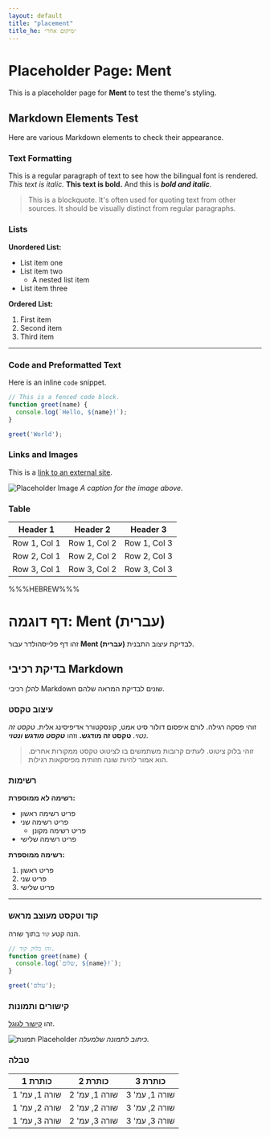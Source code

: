 ```yaml
---
layout: default
title: "placement"
title_he: ״מיקום אחר״
---
```

# Placeholder Page: Ment

This is a placeholder page for **Ment** to test the theme's styling.

## Markdown Elements Test

Here are various Markdown elements to check their appearance.

### Text Formatting

This is a regular paragraph of text to see how the bilingual font is rendered. *This text is italic.* **This text is bold.** And this is ***bold and italic***.

> This is a blockquote. It's often used for quoting text from other sources. It should be visually distinct from regular paragraphs.

### Lists

**Unordered List:**
* List item one
* List item two
    * A nested list item
* List item three

**Ordered List:**
1.  First item
2.  Second item
3.  Third item

---

### Code and Preformatted Text

Here is an inline `code` snippet.

```javascript
// This is a fenced code block.
function greet(name) {
  console.log(`Hello, ${name}!`);
}

greet('World');
```

### Links and Images

This is a [link to an external site](https://www.google.com).

![Placeholder Image](https://picsum.photos/800/400)
*A caption for the image above.*

### Table

| Header 1    | Header 2    | Header 3    |
|-------------|-------------|-------------|
| Row 1, Col 1| Row 1, Col 2| Row 1, Col 3|
| Row 2, Col 1| Row 2, Col 2| Row 2, Col 3|
| Row 3, Col 1| Row 3, Col 2| Row 3, Col 3|

%%%HEBREW%%%

# דף דוגמה: Ment (עברית)

זהו דף פלייסהולדר עבור **Ment (עברית)** לבדיקת עיצוב התבנית.

## בדיקת רכיבי Markdown

להלן רכיבי Markdown שונים לבדיקת המראה שלהם.

### עיצוב טקסט

זוהי פסקה רגילה. לורם איפסום דולור סיט אמט, קונסקטורר אדיפיסינג אלית. *טקסט זה נטוי.* **טקסט זה מודגש.** וזהו ***טקסט מודגש ונטוי***.

> זוהי בלוק ציטוט. לעתים קרובות משתמשים בו לציטוט טקסט ממקורות אחרים. הוא אמור להיות שונה חזותית מפיסקאות רגילות.

### רשימות

**רשימה לא ממוספרת:**
* פריט רשימה ראשון
* פריט רשימה שני
    * פריט רשימה מקונן
* פריט רשימה שלישי

**רשימה ממוספרת:**
1.  פריט ראשון
2.  פריט שני
3.  פריט שלישי

---

### קוד וטקסט מעוצב מראש

הנה קטע `קוד` בתוך שורה.

```javascript
// זהו בלוק קוד.
function greet(name) {
  console.log(`שלום, ${name}!`);
}

greet('עולם');
```

### קישורים ותמונות

זהו [קישור לגוגל](https://www.google.com).

![תמונת Placeholder](https://picsum.photos/800/400)
*כיתוב לתמונה שלמעלה.*

### טבלה

| כותרת 1     | כותרת 2     | כותרת 3     |
|-------------|-------------|-------------|
| שורה 1, עמ' 1| שורה 1, עמ' 2| שורה 1, עמ' 3|
| שורה 2, עמ' 1| שורה 2, עמ' 2| שורה 2, עמ' 3|
| שורה 3, עמ' 1| שורה 3, עמ' 2| שורה 3, עמ' 3|

